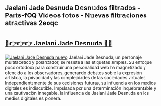 ## Jaelani Jade Desnuda D𝚎sn𝚞dos filtr𝚊dos - Parts-fOQ Vid𝚎os f𝚘tos - N𝚞evas filtr𝚊ciones atr𝚊ctivas 2eoqc

# <h2><a href="http://mb9wrk.tromn.icu/?c=Jaelani+Jade+Desnuda">🔗👉👉👉 Jaelani Jade Desnuda 🔗🔗</a></h2>

[![Jaelani Jade Desnuda nuevo](https://i.imgur.com/pEAQMta.gif)](http://mb9wrk.tromn.icu/?c=Jaelani+Jade+Desnuda)
Jaelani Jade Desnuda, un personaje multifacético y polarizador, se resiste a las etiquetas simples. Su enfoque poco ortodoxo para construir una personalidad web ha magnetizado y ofendido a los observadores, generando debates sobre la expresión artística, la privacidad y las complejidades de las sociedades virtuales. Independientemente de sus decisiones futuras, su influencia en los medios digitales es indiscutible. Impulsada por una determinación inquebrantable y una cautivación innegable, la influencia de Jaelani Jade Desnuda en los medios digitales es pionera.
